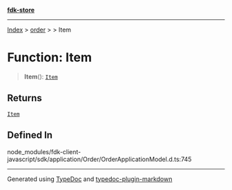 [**fdk-store**](../../../README.md)
***

[Index](../../../API.md) > [order](../../README.md) > [<internal>](../README.md) > Item

# Function: Item

> **Item**(): [`Item`](../type-aliases/type-alias.Item.md)

## Returns

[`Item`](../type-aliases/type-alias.Item.md)

## Defined In

node\_modules/fdk-client-javascript/sdk/application/Order/OrderApplicationModel.d.ts:745

***
Generated using [TypeDoc](https://typedoc.org/) and [typedoc-plugin-markdown](https://www.npmjs.com/package/typedoc-plugin-markdown)
